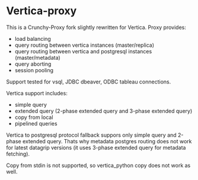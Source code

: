 # Vertica-proxy
This is a Crunchy-Proxy fork slightly rewritten for Vertica.
Proxy provides:
 * load balancing
 * query routing between vertica instances (master/replica)
 * query routing between vertica and postgresql instances (master/metadata)
 * query aborting
 * session pooling

Support tested for vsql, JDBC dbeaver, ODBC tableau connections.

Vertica support includes:
 * simple query
 * extended query (2-phase extended query and 3-phase extended query)
 * copy from local
 * pipelined queries
 
 Vertica to postgresql protocol fallback suppors only simple query and 2-phase extended query. 
 Thats why metadata postgres routing does not work for latest datagrip versions (it uses 3-phase extended query for metadata fetching).
 
 Copy from stdin is not supported, so vertica_python copy does not work as well.
 
 
